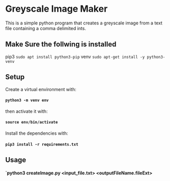 # Greyscale Image Maker

This is a simple python program that creates a greyscale image from a text file containing a comma delimited ints.
<br/>

## Make Sure the follwing is installed

pip3 `sudo apt install python3-pip`
venv `sudo apt-get install -y python3-venv`

## Setup

Create a virtual environment with:

#### `python3 -m venv env`

then activate it with:

#### `source env/bin/activate`

Install the dependencies with:

#### `pip3 install -r requirements.txt`

## Usage

#### `python3 createImage.py <input_file.txt> <outputFileName.fileExt>
